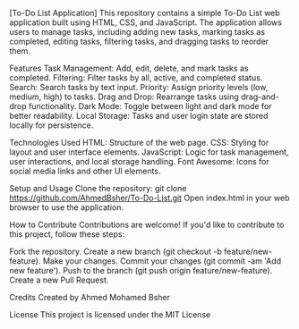 [To-Do List Application]
This repository contains a simple To-Do List web application built using HTML, CSS, and JavaScript. The application allows users to manage tasks, including adding new tasks, marking tasks as completed, editing tasks, filtering tasks, and dragging tasks to reorder them.

Features
  Task Management: Add, edit, delete, and mark tasks as completed.
  Filtering: Filter tasks by all, active, and completed status.
  Search: Search tasks by text input.
  Priority: Assign priority levels (low, medium, high) to tasks.
  Drag and Drop: Rearrange tasks using drag-and-drop functionality.
  Dark Mode: Toggle between light and dark mode for better readability.
  Local Storage: Tasks and user login state are stored locally for persistence.

Technologies Used
  HTML: Structure of the web page.
  CSS: Styling for layout and user interface elements.
  JavaScript: Logic for task management, user interactions, and local storage handling.
  Font Awesome: Icons for social media links and other UI elements.

Setup and Usage
  Clone the repository: git clone https://github.com/AhmedBsher/To-Do-List.git
  Open index.html in your web browser to use the application.

How to Contribute
  Contributions are welcome! If you'd like to contribute to this project, follow these steps:

Fork the repository.
  Create a new branch (git checkout -b feature/new-feature).
  Make your changes.
  Commit your changes (git commit -am 'Add new feature').
  Push to the branch (git push origin feature/new-feature).
  Create a new Pull Request.

Credits
  Created by Ahmed Mohamed Bsher

License
  This project is licensed under the MIT License
